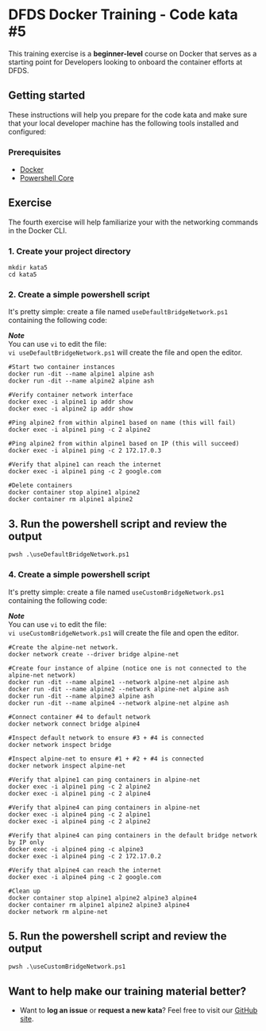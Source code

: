 DFDS Docker Training - Code kata #5
======================================

This training exercise is a **beginner-level** course on Docker that serves as a starting point for Developers looking to onboard the container efforts at DFDS. 


## Getting started

These instructions will help you prepare for the code kata and make sure that your local developer machine has the following tools installed and configured:


### Prerequisites

* [Docker](https://www.docker.com/get-started)
* [Powershell Core](https://docs.microsoft.com/en-us/powershell/scripting/install/installing-powershell?view=powershell-6)


## Exercise

The fourth exercise will help familiarize your with the networking commands in the Docker CLI.

### 1. Create your project directory
`mkdir kata5`<br/>
`cd kata5`

### 2. Create a simple powershell script
It's pretty simple: create a file named `useDefaultBridgeNetwork.ps1` containing the following code:

***Note*** <br/>
You can use `vi` to edit the file: <br/>
`vi useDefaultBridgeNetwork.ps1` will create the file and open the editor.

```
#Start two container instances
docker run -dit --name alpine1 alpine ash
docker run -dit --name alpine2 alpine ash

#Verify container network interface
docker exec -i alpine1 ip addr show
docker exec -i alpine2 ip addr show

#Ping alpine2 from within alpine1 based on name (this will fail)
docker exec -i alpine1 ping -c 2 alpine2

#Ping alpine2 from within alpine1 based on IP (this will succeed)
docker exec -i alpine1 ping -c 2 172.17.0.3

#Verify that alpine1 can reach the internet
docker exec -i alpine1 ping -c 2 google.com

#Delete containers
docker container stop alpine1 alpine2
docker container rm alpine1 alpine2
```

## 3. Run the powershell script and review the output

`pwsh .\useDefaultBridgeNetwork.ps1`


### 4. Create a simple powershell script
It's pretty simple: create a file named `useCustomBridgeNetwork.ps1` containing the following code:

***Note*** <br/>
You can use `vi` to edit the file: <br/>
`vi useCustomBridgeNetwork.ps1` will create the file and open the editor.

```
#Create the alpine-net network.
docker network create --driver bridge alpine-net

#Create four instance of alpine (notice one is not connected to the alpine-net network)
docker run -dit --name alpine1 --network alpine-net alpine ash
docker run -dit --name alpine2 --network alpine-net alpine ash
docker run -dit --name alpine3 alpine ash
docker run -dit --name alpine4 --network alpine-net alpine ash

#Connect container #4 to default network
docker network connect bridge alpine4

#Inspect default network to ensure #3 + #4 is connected
docker network inspect bridge

#Inspect alpine-net to ensure #1 + #2 + #4 is connected
docker network inspect alpine-net

#Verify that alpine1 can ping containers in alpine-net
docker exec -i alpine1 ping -c 2 alpine2
docker exec -i alpine1 ping -c 2 alpine4

#Verify that alpine4 can ping containers in alpine-net
docker exec -i alpine4 ping -c 2 alpine1
docker exec -i alpine4 ping -c 2 alpine2

#Verify that alpine4 can ping containers in the default bridge network by IP only
docker exec -i alpine4 ping -c alpine3
docker exec -i alpine4 ping -c 2 172.17.0.2

#Verify that alpine4 can reach the internet
docker exec -i alpine4 ping -c 2 google.com

#Clean up
docker container stop alpine1 alpine2 alpine3 alpine4
docker container rm alpine1 alpine2 alpine3 alpine4
docker network rm alpine-net
```

## 5. Run the powershell script and review the output

`pwsh .\useCustomBridgeNetwork.ps1`

## Want to help make our training material better?

 * Want to **log an issue** or **request a new kata**? Feel free to visit our [GitHub site](https://github.com/dfds/ded-dojo/issues).
 